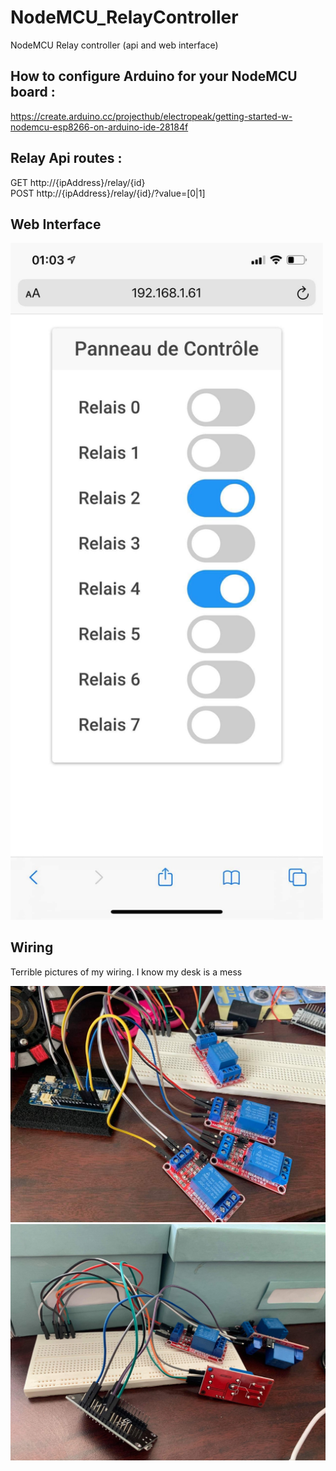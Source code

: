 # NodeMCU_RelayController
NodeMCU Relay controller (api and web interface)

## How to configure Arduino for your  NodeMCU board :
https://create.arduino.cc/projecthub/electropeak/getting-started-w-nodemcu-esp8266-on-arduino-ide-28184f

## Relay Api routes :
GET http://{ipAddress}/relay/{id} <br/>
POST http://{ipAddress}/relay/{id}/?value=[0|1]

## Web Interface
<img src="./images/webInterface.jpg" width="500px">

## Wiring
Terrible pictures of my wiring.  I know my desk is a mess <br/>

![Wiring1](/images/wiring1.jpg)
 <br/>
![Wiring2](/images/wiring2.jpg)
